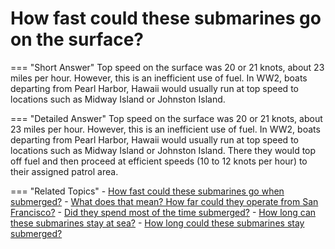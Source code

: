 # How fast could these submarines go on the surface?


=== "Short Answer"
    Top speed on the surface was 20 or 21 knots, about 23 miles per hour. However, this is an inefficient use of fuel. In WW2, boats departing from Pearl Harbor, Hawaii would usually run at top speed to locations such as Midway Island or Johnston Island.

=== "Detailed Answer"
    Top speed on the surface was 20 or 21 knots, about 23 miles per hour.  However, this is an inefficient use of fuel.  In WW2, boats departing from Pearl Harbor, Hawaii would usually run at top speed to locations such as Midway Island or Johnston Island.  There they would top off fuel and then proceed at efficient speeds (10 to 12 knots per hour) to their assigned patrol area.

=== "Related Topics"
    - [How fast could these submarines go when submerged?](./how-fast-could-these-submarines-go-when-submerged.md)
    - [What does that mean?  How far could they operate from San Francisco?](./what-does-that-mean-how-far-could-they-operate-from-san-francisco.md)
    - [Did they spend most of the time submerged?](./did-they-spend-most-of-the-time-submerged.md)
    - [How long can these submarines stay at sea?](./how-long-can-these-submarines-stay-at-sea.md)
    - [How long could these submarines stay submerged?](./how-long-could-these-submarines-stay-submerged.md)
